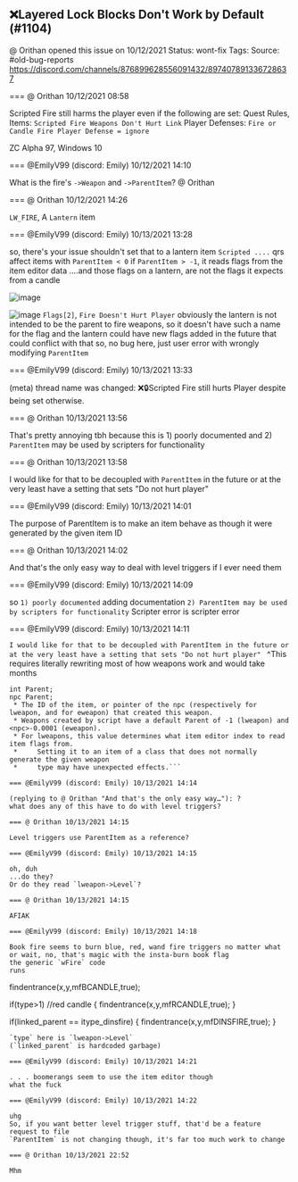 ## ❌Layered Lock Blocks Don't Work by Default (#1104)
@ Orithan opened this issue on 10/12/2021
Status: wont-fix
Tags: 
Source: #old-bug-reports https://discord.com/channels/876899628556091432/897407891336728637


=== @ Orithan 10/12/2021 08:58

Scripted Fire still harms the player even if the following are set:
Quest Rules, Items: ``Scripted Fire Weapons Don't Hurt Link``
Player Defenses: ``Fire or Candle Fire Player Defense = ignore``

ZC Alpha 97, Windows 10

=== @EmilyV99 (discord: Emily) 10/12/2021 14:10

What is the fire's `->Weapon` and `->ParentItem`? @ Orithan

=== @ Orithan 10/12/2021 14:26

``LW_FIRE``, A ``Lantern`` item

=== @EmilyV99 (discord: Emily) 10/13/2021 13:28

so, there's your issue
shouldn't set that to a lantern item
`Scripted ....` qrs affect items with `ParentItem < 0`
if `ParentItem > -1`, it reads flags from the item editor data
....and those flags on a lantern, are not the flags it expects from a candle

![image](https://cdn.discordapp.com/attachments/897407891336728637/897838706172526652/unknown.png?ex=65e86ff4&is=65d5faf4&hm=afd070a73754439067bea1e7c508107c6d67f1f78902a237667d4ce2df944880&)

![image](https://cdn.discordapp.com/attachments/897407891336728637/897838777853157386/unknown.png?ex=65e87005&is=65d5fb05&hm=66613dbe5aee1deef70fdf0609a3ba4217d0e8c00c35377f5dc13f8ff503f6e8&)
`Flags[2]`, `Fire Doesn't Hurt Player`
obviously the lantern is not intended to be the parent to fire weapons, so it doesn't have such a name for the flag
and the lantern could have new flags added in the future that could conflict with that
so, no bug here, just user error with wrongly modifying `ParentItem`

=== @EmilyV99 (discord: Emily) 10/13/2021 13:33

(meta) thread name was changed: ❌🔒Scripted Fire still hurts Player despite being set otherwise.

=== @ Orithan 10/13/2021 13:56

That's pretty annoying tbh because this is 1) poorly documented and 2) ``ParentItem`` may be used by scripters for functionality

=== @ Orithan 10/13/2021 13:58

I would like for that to be decoupled with ``ParentItem`` in the future or at the very least have a setting that sets "Do not hurt player"

=== @EmilyV99 (discord: Emily) 10/13/2021 14:01

The purpose of ParentItem is to make an item behave as though it were generated by the given item ID

=== @ Orithan 10/13/2021 14:02

And that's the only easy way to deal with level triggers if I ever need them

=== @EmilyV99 (discord: Emily) 10/13/2021 14:09

so
`1) poorly documented` adding documentation
`2) ParentItem may be used by scripters for functionality` Scripter error is scripter error

=== @EmilyV99 (discord: Emily) 10/13/2021 14:11

`I would like for that to be decoupled with ParentItem in the future or at the very least have a setting that sets "Do not hurt player" `
^This requires literally rewriting most of how weapons work
and would take months
```
int Parent;
npc Parent;
 * The ID of the item, or pointer of the npc (respectively for lweapon, and for eweapon) that created this weapon.
 * Weapons created by script have a default Parent of -1 (lweapon) and <npc>-0.0001 (eweapon). 
 * For lweapons, this value determines what item editor index to read item flags from.
 *     Setting it to an item of a class that does not normally generate the given weapon
 *     type may have unexpected effects.```

=== @EmilyV99 (discord: Emily) 10/13/2021 14:14

(replying to @ Orithan "And that's the only easy way…"): ?
what does any of this have to do with level triggers?

=== @ Orithan 10/13/2021 14:15

Level triggers use ParentItem as a reference?

=== @EmilyV99 (discord: Emily) 10/13/2021 14:15

oh, duh
...do they?
Or do they read `lweapon->Level`?

=== @ Orithan 10/13/2021 14:15

AFIAK

=== @EmilyV99 (discord: Emily) 10/13/2021 14:18

Book fire seems to burn blue, red, wand fire triggers no matter what
or wait, no, that's magic with the insta-burn book flag
the generic `wFire` code
runs
```
findentrance(x,y,mfBCANDLE,true);

if(type>1) //red candle 
{
    findentrance(x,y,mfRCANDLE,true);
}

if(linked_parent == itype_dinsfire)
{
    findentrance(x,y,mfDINSFIRE,true);
}
```
`type` here is `lweapon->Level`
(`linked_parent` is hardcoded garbage)

=== @EmilyV99 (discord: Emily) 10/13/2021 14:21

. . . boomerangs seem to use the item editor though
what the fuck

=== @EmilyV99 (discord: Emily) 10/13/2021 14:22

uhg
So, if you want better level trigger stuff, that'd be a feature request to file
`ParentItem` is not changing though, it's far too much work to change

=== @ Orithan 10/13/2021 22:52

Mhm
